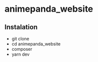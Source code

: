 # animepanda_website

## Instalation

  - git clone
  - cd animepanda_website
  - composer 
  - yarn dev
  
